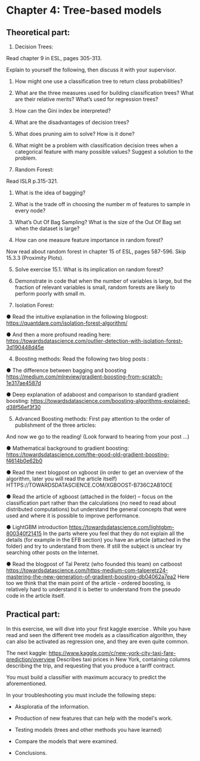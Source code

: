 # Chapter 4: Tree-based models

## Theoretical part:

1.	Decision Trees:

Read chapter 9 in ESL, pages 305-313.

Explain to yourself the following, then discuss it with your supervisor.

1.	How might one use a classification tree to return class probabilities?

2.	What are the three measures used for building classification trees? What are their relative merits? What’s used for regression trees?

3.	How can the Gini index be interpreted?

4.	What are the disadvantages of decision trees?

5.	What does pruning aim to solve? How is it done?

6.	What might be a problem with classification decision trees when a categorical feature with many possible values? Suggest a solution to the problem.

2.	Random Forest:

Read ISLR p.315-321.

1. What is the idea of bagging?

2. What is the trade off in choosing the number m of features to sample in every node?

3. What’s Out Of Bag Sampling? What is the size of the Out Of Bag set when the dataset is large?

4. How can one measure feature importance in random forest?

Now read about random forest in chapter 15 of ESL, pages 587-596. Skip 15.3.3 (Proximity Plots).

5. Solve exercise 15.1. What is its implication on random forest?

6. Demonstrate in code that when the number of variables is large, but the fraction of relevant variables is small, random forests are likely to perform poorly with small m.

3.	Isolation Forest:

●	Read the intuitive explanation in the following blogpost:
https://quantdare.com/isolation-forest-algorithm/

●	And then a more profound reading here: https://towardsdatascience.com/outlier-detection-with-isolation-forest-3d190448d45e


4.	Boosting methods:
Read the following two blog posts  :

●	The difference between bagging and boosting https://medium.com/mlreview/gradient-boosting-from-scratch-1e317ae4587d

●	Deep explanation of adaboost and comparison to standard gradient boosting: https://towardsdatascience.com/boosting-algorithms-explained-d38f56ef3f30

5.	Advanced Boosting methods:
First pay attention to the order of publishment of the three articles:
 
And now we go to the reading! (Look forward to hearing  from your post ...)

●	Mathematical background to gradient boosting: https://towardsdatascience.com/the-good-old-gradient-boosting-f4614b0e62b0

●	Read the next blogpost on xgboost  (in order to get  an overview  of the algorithm, later you will read the article itself)  
HTTPS://TOWARDSDATASCIENCE.COM/XGBOOST-B736C2AB10CE

●	Read the article of xgboost  (attached in the folder) – focus on the classification part rather than the calculations (no need to read about distributed computations) but understand the general concepts that were used and where it is possible to improve performance.

●	LightGBM introduction  https://towardsdatascience.com/lightgbm-800340f21415
In the parts where you feel that they do not explain all the details (for example in the EFB section) you have an article (attached in the folder) and try to understand from there. If still the subject is unclear try searching other posts on the Internet.

●	Read the blogpost of Tal Peretz (who founded this team) on  catboost  https://towardsdatascience.com/https-medium-com-talperetz24-mastering-the-new-generation-of-gradient-boosting-db04062a7ea2
Here too we think that the main point of the article - ordered boosting, is relatively hard to understand it is better to understand from the pseudo code in the article itself.


## Practical part:

In this exercise, we will dive into your first kaggle exercise . While you have read and seen the different tree models as a classification algorithm, they can also be activated as regression one, and they are even quite common.

The next kaggle: https://www.kaggle.com/c/new-york-city-taxi-fare-prediction/overview
Describes taxi prices in New York, containing columns describing the trip, and requesting that you produce a tariff contract.

You must build a classifier with maximum accuracy to predict the aforementioned.

In your troubleshooting you must include the following steps:

-	Aksploratia of the information.

-	Production of new features that can help with the model's work.

-	Testing models (trees and other methods you have learned)

-	Compare the models that were examined.

-	Conclusions.

